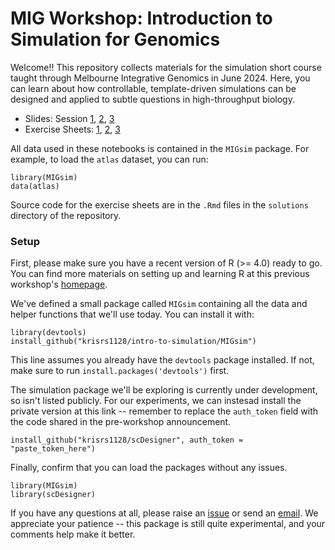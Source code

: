 # MIG Workshop: Introduction to Simulation for Genomics

Welcome!! This repository collects materials for the simulation short course
taught through Melbourne Integrative Genomics in June 2024. Here, you can learn
about how controllable, template-driven simulations can be designed and applied
to subtle questions in high-throughput biology.

* Slides: Session [1](https://go.wisc.edu/gfj36r), [2](https://go.wisc.edu/rc776i), [3](https://github.com/krisrs1128/intro-to-simulation/)
* Exercise Sheets: [1](https://connect.doit.wisc.edu/content/40e0e34c-c63f-444b-b5bf-9c696aa4fcf9), [2](https://connect.doit.wisc.edu/content/a8967d1a-2b04-4a23-b040-1f78e375d13d), [3](https://github.com/krisrs1128/intro-to-simulation/)

All data used in these notebooks is contained in the `MIGsim` package. For
example, to load the `atlas` dataset, you can run:

```
library(MIGsim)
data(atlas)
```

Source code for the exercise sheets are in the `.Rmd` files in the `solutions`
directory of the repository. 

### Setup

First, please make sure you have a recent version of R (>= 4.0) ready to go. You
can find more materials on setting up and learning R at this previous workshop's
[homepage](https://melbintgen.github.io/intro-to-r/intro_r_biologists.html).

We've defined a small package called `MIGsim` containing all the data and helper
functions that we'll use today. You can install it with:

```{r}
library(devtools)
install_github("krisrs1128/intro-to-simulation/MIGsim")
```

This line assumes you already have the `devtools` package installed. If not,
make sure to run `install.packages('devtools')` first.

The simulation package we'll be exploring is currently under development, so
isn't listed publicly. For our experiments, we can instesad install the private
version at this link -- remember to replace the `auth_token` field with the code
shared in the pre-workshop announcement.

```{r}
install_github("krisrs1128/scDesigner", auth_token = "paste_token_here")
```

Finally, confirm that you can load the packages without any issues.

```{r}
library(MIGsim)
library(scDesigner)
```

If you have any questions at all, please raise an
[issue](https://github.com/krisrs1128/intro-to-simulation/issues) or send an
[email](mailto:ksankaran@wisc.edu). We appreciate your patience -- this package
is still quite experimental, and your comments help make it better.